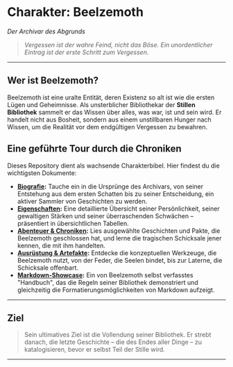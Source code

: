 # Charakter: Beelzemoth

*Der Archivar des Abgrunds*

> *Vergessen ist der wahre Feind, nicht das Böse. Ein unordentlicher Eintrag ist der erste Schritt zum Vergessen.*

---

## Wer ist Beelzemoth?

Beelzemoth ist eine uralte Entität, deren Existenz so alt ist wie die ersten Lügen und Geheimnisse. Als unsterblicher Bibliothekar der **Stillen Bibliothek** sammelt er das Wissen über alles, was war, ist und sein wird. Er handelt nicht 
aus Bosheit, sondern aus einem unstillbaren Hunger nach Wissen, um die Realität vor dem endgültigen Vergessen zu bewahren.

## Eine geführte Tour durch die Chroniken

Dieses Repository dient als wachsende Charakterbibel. Hier findest du die wichtigsten Dokumente:

*   **[Biografie](biografie.md):** Tauche ein in die Ursprünge des Archivars, von seiner Entstehung aus dem ersten Schatten bis zu seiner Entscheidung, ein aktiver Sammler von Geschichten zu werden.
*   **[Eigenschaften](eigenschaften.md):** Eine detaillierte Übersicht seiner Persönlichkeit, seiner gewaltigen Stärken und seiner überraschenden Schwächen – präsentiert in übersichtlichen Tabellen.
*   **[Abenteuer & Chroniken](abenteuer.md):** Lies ausgewählte Geschichten und Pakte, die Beelzemoth geschlossen hat, und lerne die tragischen Schicksale jener kennen, die mit ihm handelten.
*   **[Ausrüstung & Artefakte](extras/ausruestung.txt):** Entdecke die konzeptuellen Werkzeuge, die Beelzemoth nutzt, von der Feder, die Seelen bindet, bis zur Laterne, die Schicksale offenbart.
*   **[Markdown-Showcase](markdown-showcase.md):** Ein von Beelzemoth selbst verfasstes "Handbuch", das die Regeln seiner Bibliothek demonstriert und gleichzeitig die Formatierungsmöglichkeiten von Markdown aufzeigt.

---

## Ziel

> Sein ultimatives Ziel ist die Vollendung seiner Bibliothek. Er strebt danach, die letzte Geschichte – die des Endes aller Dinge – zu katalogisieren, bevor er selbst Teil der Stille wird.
---

